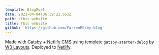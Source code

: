 ```yaml
---
template: BlogPost
date: 2021-04-04T06:39:21.663Z
path: /this-website
title: This website
github: 'https://github.com/FarrenRE/my-blog'
---
```

Made with [Gatsby](gatsbyjs.com/) + [Netlify CMS](https://www.netlifycms.org/) using template [`gatsby-starter-delog`](https://github.com/W3Layouts/gatsby-starter-delog) by [W3 Layouts](https://w3layouts.com/). Deployed to [Netlify](netlify.com/).

